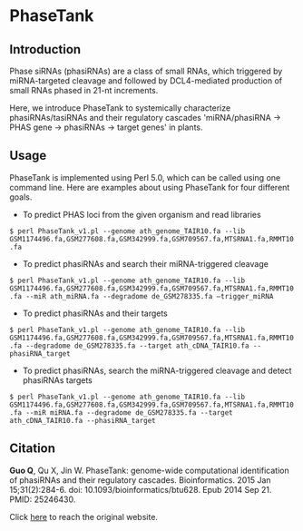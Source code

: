 # PhaseTank

## Introduction

Phase siRNAs (phasiRNAs) are a class of small RNAs, which triggered by miRNA-targeted cleavage and followed by DCL4-mediated production of small RNAs phased in 21-nt increments.

Here, we introduce PhaseTank to systemically characterize phasiRNAs/tasiRNAs and their regulatory cascades 'miRNA/phasiRNA -> PHAS gene -> phasiRNAs -> target genes' in plants.

## Usage

PhaseTank is implemented using Perl 5.0, which can be called using one command line. Here are examples about using PhaseTank for four different goals.

+ To predict PHAS loci from the given organism and read libraries
 
```$ perl PhaseTank_v1.pl --genome ath_genome_TAIR10.fa --lib GSM1174496.fa,GSM277608.fa,GSM342999.fa,GSM709567.fa,MTSRNA1.fa,RMMT10.fa```

+ To predict phasiRNAs and search their miRNA-triggered cleavage

```$ perl PhaseTank_v1.pl --genome ath_genome_TAIR10.fa --lib GSM1174496.fa,GSM277608.fa,GSM342999.fa,GSM709567.fa,MTSRNA1.fa,RMMT10.fa --miR ath_miRNA.fa --degradome de_GSM278335.fa –trigger_miRNA```

+ To predict phasiRNAs and their targets

```$ perl PhaseTank_v1.pl --genome ath_genome_TAIR10.fa --lib GSM1174496.fa,GSM277608.fa,GSM342999.fa,GSM709567.fa,MTSRNA1.fa,RMMT10.fa --degradome de_GSM278335.fa --target ath_cDNA_TAIR10.fa --phasiRNA_target```

+ To predict phasiRNAs, search the miRNA-triggered cleavage and detect phasiRNAs targets

```$ perl PhaseTank_v1.pl --genome ath_genome_TAIR10.fa --lib GSM1174496.fa,GSM277608.fa,GSM342999.fa,GSM709567.fa,MTSRNA1.fa,RMMT10.fa --miR miRNA.fa --degradome de_GSM278335.fa --target ath_cDNA_TAIR10.fa --phasiRNA_target```

## Citation

**Guo Q**, Qu X, Jin W. PhaseTank: genome-wide computational identification of phasiRNAs and their regulatory cascades. Bioinformatics. 2015 Jan 15;31(2):284-6. doi: 10.1093/bioinformatics/btu628. Epub 2014 Sep 21. PMID: 25246430.

Click [here](http://phasetank.sourceforge.net/) to reach the original website.
